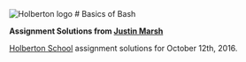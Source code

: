 <img src="https://www.holbertonschool.com/assets/holberton-logo-1cc451260ca3cd297def53f2250a9794810667c7ca7b5fa5879a569a457bf16f.png" alt="Holberton logo">
# Basics of Bash

**Assignment Solutions from [Justin Marsh](https://twitter.com/dogonthecircuit)**

[Holberton School](https://www.holbertonschool.com) assignment solutions for October 12th, 2016.
